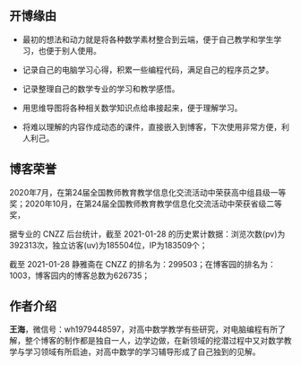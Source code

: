 ##  开博缘由

*  最初的想法和动力就是将各种数学素材整合到云端，便于自己教学和学生学习，也便于别人使用。

*  记录自己的电脑学习心得，积累一些编程代码，满足自己的程序员之梦。

*  记录整理自己的数学专业的学习和教学感悟。

*  用思维导图将各种相关数学知识点给串接起来，便于理解学习。

*  将难以理解的内容作成动态的课件，直接嵌入到博客，下次使用非常方便，利人利己。

## 博客荣誉

2020年7月，在第24届全国教师教育教学信息化交流活动中荣获高中组县级一等奖；2020年10月，在第24届全国教师教育教学信息化交流活动中荣获省级二等奖，

据专业的 CNZZ 后台统计，截至 2021-01-28 的历史累计数据：浏览次数(pv)为392313次，独立访客(uv)为185504位，IP为183509个；

截至 2021-01-28 静雅斋在 CNZZ 的排名为：299503；在博客园的排名为：1003，博客园内的博客总数为626735；

## 作者介绍

 **王海**，微信号：wh1979448597，对高中数学教学有些研究，对电脑编程有所了解，整个博客的制作都是独自一人，边学边做，在新领域的挖潜过程中又对数学教学与学习领域有所启迪，对高中数学的学习辅导形成了自己独到的见解。
